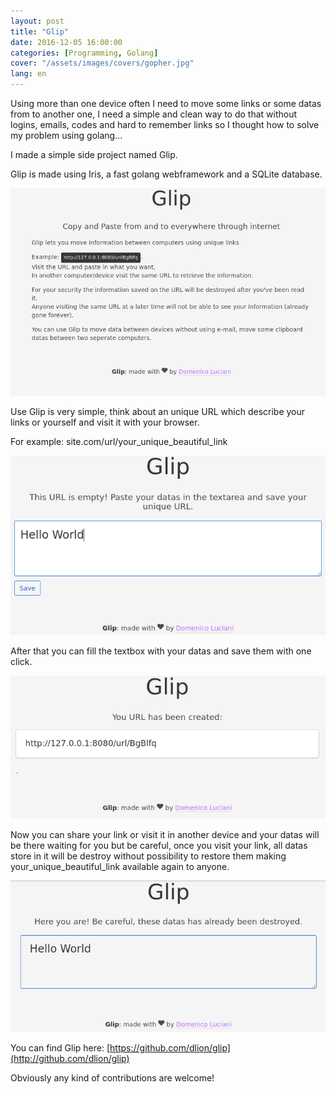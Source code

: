 ```yaml
---
layout: post
title: "Glip"
date: 2016-12-05 16:00:00
categories: [Programming, Golang]
cover: "/assets/images/covers/gopher.jpg"
lang: en
---
```


Using more than one device often I need to move some links or some datas from to another one, I need a simple and clean way to do that without logins, emails, codes and hard to remember links so I thought how to solve my problem using golang...

I made a simple side project named Glip. 

Glip is made using Iris, a fast golang webframework and a SQLite database. 

![screen1](/assets/images/posts/glip1.png)

Use Glip is very simple, think about an unique URL which describe your links or yourself and visit it with your browser. 

For example: site.com/url/your_unique_beautiful_link

![screen2](/assets/images/posts/glip2.png)

After that you can fill the textbox with your datas and save them with one click.

![screen3](/assets/images/posts/glip3.png)

Now you can share your link or visit it in another device and your datas will be there waiting for you but be careful, once you visit your link, all datas store in it will be destroy without possibility to restore them making your_unique_beautiful_link available again to anyone.

![screen4](/assets/images/posts/glip4.png)

You can find Glip here: [https://github.com/dlion/glip](http://github.com/dlion/glip)

Obviously any kind of contributions are welcome!
